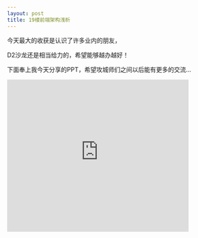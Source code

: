 ```yaml
---
layout: post
title: 19楼前端架构浅析
---
```


今天最大的收获是认识了许多业内的朋友，

D2沙龙还是相当给力的，希望能够越办越好！

下面奉上我今天分享的PPT，希望攻城师们之间以后能有更多的交流...

<iframe src="http://www.slideshare.net/slideshow/embed_code/9413277" width="425" height="355" frameborder="0" marginwidth="0" marginheight="0" scrolling="no"></iframe>
